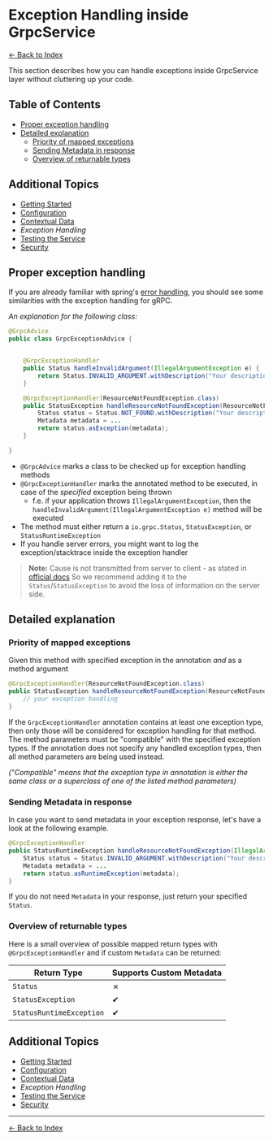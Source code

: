 # Exception Handling inside GrpcService

[<- Back to Index](../index.md)

This section describes how you can handle exceptions inside GrpcService layer without cluttering up your code.

## Table of Contents <!-- omit in toc -->

- [Proper exception handling](#proper-exception-handling)
- [Detailed explanation](#detailed-explanation)
  - [Priority of mapped exceptions](#priority-of-mapped-exceptions)
  - [Sending Metadata in response](#sending-metadata-in-response)
  - [Overview of returnable types](#overview-of-returnable-types)

## Additional Topics <!-- omit in toc -->

- [Getting Started](getting-started.md)
- [Configuration](configuration.md)
- [Contextual Data](contextual-data.md)
- *Exception Handling*
- [Testing the Service](testing.md)
- [Security](security.md)

## Proper exception handling

If you are already familiar with spring's [error handling](https://docs.spring.io/spring-boot/docs/current/reference/htmlsingle/#boot-features-error-handling),
you should see some similarities with the exception handling for gRPC.

_An explanation for the following class:_

```java
@GrpcAdvice
public class GrpcExceptionAdvice {


    @GrpcExceptionHandler
    public Status handleInvalidArgument(IllegalArgumentException e) {
        return Status.INVALID_ARGUMENT.withDescription("Your description").withCause(e);
    }

    @GrpcExceptionHandler(ResourceNotFoundException.class)
    public StatusException handleResourceNotFoundException(ResourceNotFoundException e) {
        Status status = Status.NOT_FOUND.withDescription("Your description").withCause(e);
        Metadata metadata = ...
        return status.asException(metadata);
    }

}
```

- `@GrpcAdvice` marks a class to be checked up for exception handling methods
- `@GrpcExceptionHandler` marks the annotated method to be executed, in case of the _specified_ exception being thrown
  - f.e. if your application throws `IllegalArgumentException`,
    then the `handleInvalidArgument(IllegalArgumentException e)` method will be executed
- The method must either return a `io.grpc.Status`, `StatusException`, or `StatusRuntimeException`
- If you handle server errors, you might want to log the exception/stacktrace inside the exception handler

> **Note:** Cause is not transmitted from server to client - as stated in [official docs](https://grpc.github.io/grpc-java/javadoc/io/grpc/Status.html#withCause-java.lang.Throwable-)
> So we recommend adding it to the `Status`/`StatusException` to avoid the loss of information on the server side.

## Detailed explanation

### Priority of mapped exceptions

Given this method with specified exception in the annotation *and* as a method argument

```java
@GrpcExceptionHandler(ResourceNotFoundException.class)
public StatusException handleResourceNotFoundException(ResourceNotFoundException e) {
    // your exception handling
}
```

If the `GrpcExceptionHandler` annotation contains at least one exception type, then only those will be
considered for exception handling for that method. The method parameters must be "compatible" with the specified
exception types. If the annotation does not specify any handled exception types, then all method parameters are being
used instead.

_("Compatible" means that the exception type in annotation is either the same class or a superclass of one of the
listed method parameters)_

### Sending Metadata in response

In case you want to send metadata in your exception response, let's have a look at the following example.

```java
@GrpcExceptionHandler
public StatusRuntimeException handleResourceNotFoundException(IllegalArgumentException e) {
    Status status = Status.INVALID_ARGUMENT.withDescription("Your description");
    Metadata metadata = ...
    return status.asRuntimeException(metadata);
}
```

If you do not need `Metadata` in your response, just return your specified `Status`.

### Overview of returnable types

Here is a small overview of possible mapped return types with `@GrpcExceptionHandler` and if custom `Metadata` can be
returned:

| Return Type | Supports Custom Metadata |
| ----------- | --------------- |
| `Status` | &cross; |
| `StatusException` | &#10004; |
| `StatusRuntimeException` | &#10004; |

## Additional Topics <!-- omit in toc -->

- [Getting Started](getting-started.md)
- [Configuration](configuration.md)
- [Contextual Data](contextual-data.md)
- *Exception Handling*
- [Testing the Service](testing.md)
- [Security](security.md)

----------

[<- Back to Index](../index.md)
